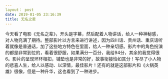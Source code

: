 ```yaml
---
layout： post
date: 2019-01-05 23:16:39
title: 无名之辈
---
```


今天看了电影《无名之辈》，开头是字幕，然后配着人物讲话，给人一种神秘感，对人物充满了期待。整部影片以方言来进行讲述，因为四川话、贵州话、重庆话听着就像是普通话，加了这些地方特色在里面，给人一种亲切感。影片中的角色扮演的都是非常到位的，看着很舒服，如果满分一百分，我给94分，其余的我觉得很6。影片的呈现环环相扣，铺垫也是非常的好，故事衔接恰如其分！写尽了小人物的悲喜人生，给人以感动、以深情，最佳影片！还有的就是这部影片和《火锅英雄》很像，但是一种升华，这也看到了一种进步。
